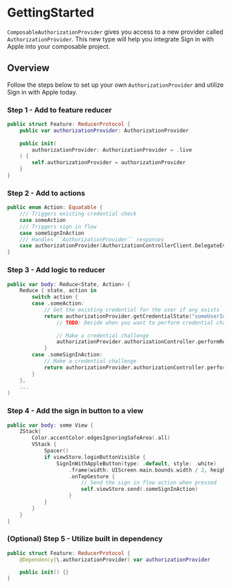 # GettingStarted

``ComposableAuthorizationProvider`` gives you access to a new provider called ``AuthorizationProvider``. This new type will help you integrate Sign in with Apple into your composable project.

## Overview

Follow the steps below to set up your own ``AuthorizationProvider`` and utilize Sign in with Apple today.

### Step 1 - Add to feature reducer
```swift
public struct Feature: ReducerProtocol {
    public var authorizationProvider: AuthorizationProvider
    
    public init(
        authorizationProvider: AuthorizationProvider = .live
    ) {
        self.authorizationProvider = authorizationProvider
    }
}
```

### Step 2 - Add to actions
```swift
public enum Action: Equatable {
    /// Triggers existing credential check
    case someAction
    /// Triggers sign in flow
    case someSignInAction
    /// Handles ``AuthorizationProvider`` responses
    case authorizationProvider(AuthorizationControllerClient.DelegateEvent)
}
```

### Step 3 - Add logic to reducer
```swift
public var body: Reduce<State, Action> {
    Reduce { state, action in
        switch action {
        case .someAction:
            // Get the existing credential for the user if any exists
            return authorizationProvider.getCredentialState("someUserId").eraseToEffect().map { state in
                // TODO: Decide when you want to perform credential challenges
                
                // Make a credential challenge
                authorizationProvider.authorizationController.performRequest(.standard).map(SomeAction.authorizationProvider)
            }
        case .someSignInAction:
            // Make a credential challenge
            return authorizationProvider.authorizationController.performRequest(.standard).map(SomeAction.authorizationProvider)
        }
    },
    ...
)
```

### Step 4 - Add the sign in button to a view
```swift
public var body: some View {
    ZStack{
        Color.accentColor.edgesIgnoringSafeArea(.all)
        VStack {
            Spacer()
            if viewStore.loginButtonVisible {
                SignInWithAppleButton(type: .default, style: .white)
                    .frame(width: UIScreen.main.bounds.width / 2, height: 30)
                    .onTapGesture {
                        // Send the sign in flow action when pressed
                        self.viewStore.send(.someSignInAction)
                    }
            }
        }
    }
}
```

### (Optional) Step 5 - Utilize built in dependency

```swift
public struct Feature: ReducerProtocol {
    @Dependency(\.authorizationProvider) var authorizationProvider

    public init() {}
}
```

